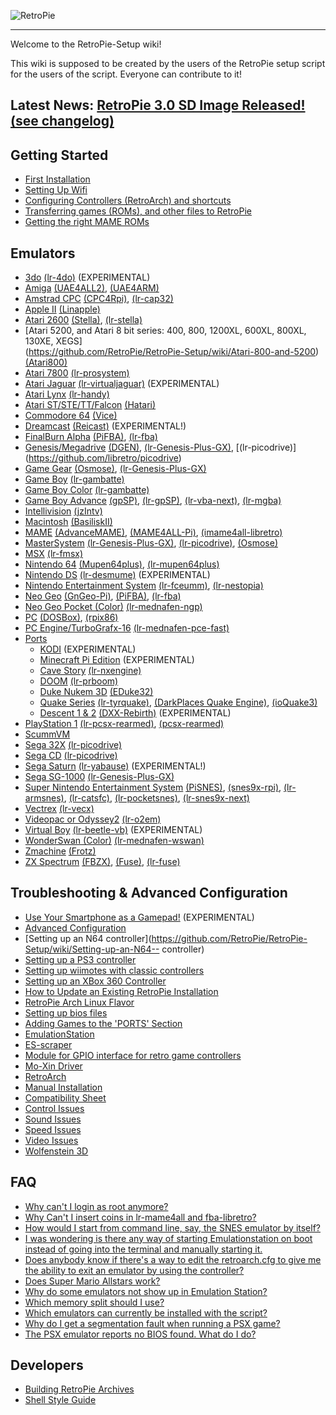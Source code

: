![RetroPie](http://blog.petrockblock.com/wp-content/uploads/2015/12/RetroPie_Logo_BW2.png)
***


Welcome to the RetroPie-Setup wiki!

This wiki is supposed to be created by the users of the RetroPie setup script for the users of the script. Everyone can contribute to it!

## Latest News: [RetroPie 3.0 SD Image Released!](http://blog.petrockblock.com/retropie/retropie-downloads/) [(see changelog)](https://github.com/RetroPie/RetroPie-Setup/wiki/Changelogs)


## Getting Started
* [First Installation](https://github.com/RetroPie/RetroPie-Setup/wiki/First-Installation)
* [Setting Up Wifi](https://github.com/RetroPie/RetroPie-Setup/wiki/Setting-Up-Wifi)
* [Configuring Controllers (RetroArch) and shortcuts](https://github.com/RetroPie/RetroPie-Setup/wiki/RetroArch-Configuration)
* [Transferring games (ROMs), and other files to RetroPie](https://github.com/RetroPie/RetroPie-Setup/wiki/How-to-get-ROMs-on-the-SD-card)
* [Getting the right MAME ROMs](https://github.com/RetroPie/RetroPie-Setup/wiki/Managing-ROMs)

## Emulators
* [3do](https://github.com/RetroPie/RetroPie-Setup/wiki/3do) [(lr-4do)](https://github.com/libretro/4do-libretro) (EXPERIMENTAL)
* [Amiga](https://github.com/RetroPie/RetroPie-Setup/wiki/Amiga) [(UAE4ALL2)](https://github.com/RetroPie/uae4all2), [(UAE4ARM)](https://github.com/Chips-fr/uae4arm-rpi/)
* [Amstrad CPC](https://github.com/RetroPie/RetroPie-Setup/wiki/Amstrad-CPC) [(CPC4Rpi)](http://gaming.capsule-sa.co.za/?gamepress_reviews=cpc4rpi-cpc-6128-emulator-for-raspberry-pi), [(lr-cap32)](https://github.com/libretro/libretro-cap32.git)
* [Apple II](https://github.com/RetroPie/RetroPie-Setup/wiki/Apple-II) [(Linapple)](http://sourceforge.net/projects/linapple/)
* [Atari 2600](https://github.com/RetroPie/RetroPie-Setup/wiki/Atari-2600) [(Stella)](http://stella.sourceforge.net/), [(lr-stella)](https://github.com/libretro/stella-libretro)
* [Atari 5200, and Atari 8 bit series: 400, 800, 1200XL, 600XL, 800XL, 130XE, XEGS]      
 (https://github.com/RetroPie/RetroPie-Setup/wiki/Atari-800-and-5200) [(Atari800)](http://atari800.sourceforge.net/)
* [Atari 7800](https://github.com/RetroPie/RetroPie-Setup/wiki/Atari-7800) [(lr-prosystem)](https://github.com/libretro/prosystem-libretro)
* [Atari Jaguar](https://github.com/RetroPie/RetroPie-Setup/wiki/Atari-Jaguar) [(lr-virtualjaguar)](https://github.com/libretro/virtualjaguar-libretro) (EXPERIMENTAL)
* [Atari Lynx](https://github.com/RetroPie/RetroPie-Setup/wiki/Atari-Lynx) [(lr-handy)](https://github.com/libretro/libretro-handy)
* [Atari ST/STE/TT/Falcon](https://github.com/RetroPie/RetroPie-Setup/wiki/Atari-ST-STE-TT-Falcon) [(Hatari)](http://hatari.tuxfamily.org/)
* [Commodore 64](https://github.com/RetroPie/RetroPie-Setup/wiki/Commodore-64) [(Vice)](http://vice-emu.sourceforge.net/)
* [Dreamcast](https://github.com/RetroPie/RetroPie-Setup/wiki/Dreamcast) [(Reicast)](https://github.com/reicast/reicast-emulator) (EXPERIMENTAL!)
* [FinalBurn Alpha](https://github.com/RetroPie/RetroPie-Setup/wiki/FinalBurn-Alpha) [(PiFBA)](https://github.com/RetroPie/pifba), [(lr-fba)](https://github.com/libretro/fba-libretro)
* [Genesis/Megadrive](https://github.com/RetroPie/RetroPie-Setup/wiki/Genesis-Megadrive) [(DGEN)](http://dgen.sourceforge.net/), [(lr-Genesis-Plus-GX)](https://github.com/libretro/Genesis-Plus-GX), [(lr-picodrive)] (https://github.com/libretro/picodrive)
* [Game Gear](https://github.com/RetroPie/RetroPie-Setup/wiki/Game-Gear) [(Osmose)](https://github.com/RetroPie/osmose-rpi), [(lr-Genesis-Plus-GX)](https://github.com/libretro/Genesis-Plus-GX)
* [Game Boy](https://github.com/RetroPie/RetroPie-Setup/wiki/Game-Boy) [(lr-gambatte)](https://github.com/libretro/gambatte-libretro)
* [Game Boy Color](https://github.com/RetroPie/RetroPie-Setup/wiki/Game-Boy-Color) [(lr-gambatte)](https://github.com/libretro/gambatte-libretro)
* [Game Boy Advance](https://github.com/RetroPie/RetroPie-Setup/wiki/Game-Boy-Advance) [(gpSP)](https://github.com/DPRCZ/gpsp), [(lr-gpSP)](https://github.com/libretro/gpsp), [(lr-vba-next)](https://github.com/libretro/vba-next),
[(lr-mgba)](https://github.com/libretro/mgba)
* [Intellivision](https://github.com/RetroPie/RetroPie-Setup/wiki/Intellivision) [(jzIntv)](http://spatula-city.org/~im14u2c/intv/)
* [Macintosh](https://github.com/RetroPie/RetroPie-Setup/wiki/Macintosh) [(BasiliskII)](http://basilisk.cebix.net/)
* [MAME](https://github.com/RetroPie/RetroPie-Setup/wiki/MAME) [(AdvanceMAME)](http://advancemame.sourceforge.net/), [(MAME4ALL-Pi)](https://github.com/RetroPie/mame4all-pi), [(imame4all-libretro)](https://github.com/libretro/imame4all-libretro)
* [MasterSystem](https://github.com/RetroPie/RetroPie-Setup/wiki/Master-System) [(lr-Genesis-Plus-GX)](https://github.com/libretro/Genesis-Plus-GX), [(lr-picodrive)](https://github.com/libretro/picodrive),  [(Osmose)](https://github.com/RetroPie/osmose-rpi)
* [MSX](https://github.com/RetroPie/RetroPie-Setup/wiki/MSX) [(lr-fmsx)](https://github.com/libretro/fmsx-libretro)
* [Nintendo 64](https://github.com/RetroPie/RetroPie-Setup/wiki/Nintendo-64) [(Mupen64plus)](https://code.google.com/p/mupen64plus/), [(lr-mupen64plus)](https://github.com/libretro/mupen64plus-libretro)
* [Nintendo DS](https://github.com/RetroPie/RetroPie-Setup/wiki/Nintendo-DS) [(lr-desmume)](https://github.com/libretro/desmume) (EXPERIMENTAL)
* [Nintendo Entertainment System](https://github.com/RetroPie/RetroPie-Setup/wiki/Nintendo-Entertainment-System) [(lr-fceumm)](https://github.com/libretro/libretro-fceumm), [(lr-nestopia)](https://github.com/libretro/nestopia)
* [Neo Geo](https://github.com/RetroPie/RetroPie-Setup/wiki/Neo-Geo) [(GnGeo-Pi)](https://github.com/ymartel06/GnGeo-Pi), [(PiFBA)](https://github.com/RetroPie/pifba), [(lr-fba)](https://github.com/libretro/fba-libretro)
* [Neo Geo Pocket (Color)](https://github.com/RetroPie/RetroPie-Setup/wiki/Neo-Geo-Pocket) [(lr-mednafen-ngp)](https://github.com/libretro/beetle-ngp-libretro.git)
* [PC](https://github.com/RetroPie/RetroPie-Setup/wiki/PC) [(DOSBox)](http://www.dosbox.com/), [(rpix86)](http://rpix86.patrickaalto.com/)
* [PC Engine/TurboGrafx-16](https://github.com/RetroPie/RetroPie-Setup/wiki/PC-Engine) [(lr-mednafen-pce-fast)](https://github.com/libretro/beetle-pce-fast-libretro)
* [Ports](https://github.com/RetroPie/RetroPie-Setup/wiki/Ports)
  * [KODI](https://github.com/RetroPie/RetroPie-Setup/wiki/KODI) (EXPERIMENTAL)
  * [Minecraft Pi Edition](https://github.com/RetroPie/RetroPie-Setup/wiki/Minecraft) (EXPERIMENTAL)
  * [Cave Story](https://github.com/RetroPie/RetroPie-Setup/wiki/CaveStory) [(lr-nxengine)](https://github.com/libretro/nxengine-libretro)
  * [DOOM](https://github.com/RetroPie/RetroPie-Setup/wiki/Doom) [(lr-prboom)](https://github.com/libretro/libretro-prboom)
  * [Duke Nukem 3D](https://github.com/RetroPie/RetroPie-Setup/wiki/Duke-Nukem-3D) [(EDuke32)](http://www.eduke32.com/)
  * [Quake Series](https://github.com/RetroPie/RetroPie-Setup/wiki/Quake) [(lr-tyrquake)](https://github.com/libretro/tyrquake), [(DarkPlaces Quake Engine)](https://github.com/autonomous1/darkplacesrpi), [(ioQuake3)](https://github.com/raspberrypi/quake3)
  * [Descent 1 & 2](https://github.com/RetroPie/RetroPie-Setup/wiki/Descent) [(DXX-Rebirth)](http://www.dxx-rebirth.com/) (EXPERIMENTAL)
* [PlayStation 1](https://github.com/RetroPie/RetroPie-Setup/wiki/Playstation-1) [(lr-pcsx-rearmed)](https://github.com/libretro/pcsx_rearmed), [(pcsx-rearmed)](https://github.com/notaz/pcsx_rearmed)
* [ScummVM](https://github.com/RetroPie/RetroPie-Setup/wiki/ScummVM)
* [Sega 32X](https://github.com/RetroPie/RetroPie-Setup/wiki/Sega-32X) [(lr-picodrive)](https://github.com/libretro/picodrive)
* [Sega CD](https://github.com/RetroPie/RetroPie-Setup/wiki/Sega-CD) [(lr-picodrive)](https://github.com/libretro/picodrive)
* [Sega Saturn](https://github.com/RetroPie/RetroPie-Setup/wiki/Saturn) [(lr-yabause)](https://github.com/libretro/yabause) (EXPERIMENTAL!)
* [Sega SG-1000](https://github.com/RetroPie/RetroPie-Setup/wiki/SG-1000) [(lr-Genesis-Plus-GX)](https://github.com/libretro/Genesis-Plus-GX)
* [Super Nintendo Entertainment System](https://github.com/RetroPie/RetroPie-Setup/wiki/Super-Nintendo-Entertainment-System) [(PiSNES)](https://github.com/RetroPie/pisnes), [(snes9x-rpi)](https://github.com/RetroPie/snes9x-rpi), [(lr-armsnes)](https://github.com/rmaz/ARMSNES-libretro), [(lr-catsfc)](https://github.com/libretro/CATSFC-libretro), [(lr-pocketsnes)](https://github.com/libretro/pocketsnes-libretro), [(lr-snes9x-next)](https://github.com/libretro/snes9x-next)
* [Vectrex](https://github.com/RetroPie/RetroPie-Setup/wiki/Vectrex) [(lr-vecx)](https://github.com/libretro/libretro-vecx)
* [Videopac or Odyssey2](https://github.com/RetroPie/RetroPie-Setup/wiki/VideoPac-or-Odyssey-2) [(lr-o2em)](https://github.com/libretro/libretro-o2em)
* [Virtual Boy](https://github.com/RetroPie/RetroPie-Setup/wiki/Virtual-Boy) [(lr-beetle-vb)](https://github.com/libretro/beetle-vb-libretro) (EXPERIMENTAL)
* [WonderSwan (Color)](https://github.com/RetroPie/RetroPie-Setup/wiki/WonderSwan) [(lr-mednafen-wswan)](https://github.com/libretro/beetle-wswan-libretro)
* [Zmachine](https://github.com/RetroPie/RetroPie-Setup/wiki/Zmachine) [(Frotz)](http://frotz.sourceforge.net/)
* [ZX Spectrum](https://github.com/RetroPie/RetroPie-Setup/wiki/ZX-Spectrum) [(FBZX)](http://www.rastersoft.com/fbzx.html), [(Fuse)](http://fuse-emulator.sourceforge.net/), [(lr-fuse)](https://github.com/libretro/fuse-libretro)

## Troubleshooting & Advanced Configuration
* [Use Your Smartphone as a Gamepad!](https://github.com/RetroPie/RetroPie-Setup/wiki/Virtual-Gamepad) (EXPERIMENTAL)
* [Advanced Configuration](https://github.com/RetroPie/RetroPie-Setup/wiki/Advanced-Configuration)
* [Setting up an N64 controller](https://github.com/RetroPie/RetroPie-Setup/wiki/Setting-up-an-N64-- controller)
* [Setting up a PS3 controller](https://github.com/RetroPie/RetroPie-Setup/wiki/Setting-up-a-PS3-controller)
* [Setting up wiimotes with classic controllers](https://github.com/RetroPie/RetroPie-Setup/wiki/Wiimotes-with-classic-controllers)
* [Setting up an XBox 360 Controller](https://github.com/RetroPie/RetroPie-Setup/wiki/Setting-up-the-XBox360-controller)
* [How to Update an Existing RetroPie Installation](https://github.com/RetroPie/RetroPie-Setup/wiki/How-to-Update-an-Existing-RetroPie-Installation)
* [RetroPie Arch Linux Flavor](https://github.com/RetroPie/RetroPie-Setup/wiki/RetroPie-Arch-Linux-Flavor)
* [Setting up bios files](https://github.com/RetroPie/RetroPie-Setup/wiki/BIOS-setup-for-RetroPie)
* [Adding Games to the 'PORTS' Section](https://github.com/RetroPie/RetroPie-Setup/wiki/Adding-software-to-Ports)
* [EmulationStation](https://github.com/RetroPie/RetroPie-Setup/wiki/EmulationStation)
* [ES-scraper](https://github.com/RetroPie/RetroPie-Setup/wiki/ES-scraper)
* [Module for GPIO interface for retro game controllers](https://github.com/RetroPie/RetroPie-Setup/wiki/Module-for-GPIO-interface-for-retro-game-controllers)
* [Mo-Xin Driver](https://github.com/RetroPie/RetroPie-Setup/wiki/Troubles-with-the-Xin-Mo-Controller)
* [RetroArch](https://github.com/RetroPie/RetroPie-Setup/wiki/RetroArch)
* [Manual Installation](https://github.com/RetroPie/RetroPie-Setup/wiki/First-Installation)
* [Compatibility Sheet](https://github.com/RetroPie/RetroPie-Setup/wiki/Compatibility-Sheet)
* [Control Issues](https://github.com/RetroPie/RetroPie-Setup/wiki/Control-Issues)
* [Sound Issues](https://github.com/RetroPie/RetroPie-Setup/wiki/Sound-Issues)
* [Speed Issues](https://github.com/RetroPie/RetroPie-Setup/wiki/Speed-Issues)
* [Video Issues](https://github.com/RetroPie/RetroPie-Setup/wiki/Video-Issues)
* [Wolfenstein 3D](https://github.com/RetroPie/RetroPie-Setup/wiki/Wolfenstein-3D-Troubleshooting)

## FAQ
* [Why can't I login as root anymore?](https://github.com/RetroPie/RetroPie-Setup/wiki/Root-Password)
* [Why Can't I insert coins in lr-mame4all and fba-libretro?](https://github.com/RetroPie/RetroPie-Setup/wiki/Can't-Insert-Coins?)
* [How would I start from command line, say, the SNES emulator by itself?](https://github.com/RetroPie/RetroPie-Setup/wiki/How-would-I-start-from-command-line,-say,-the-SNES-emulator-by-itself%3F)
* [I was wondering is there any way of starting Emulationstation on boot instead of going into the terminal and manually starting it.](https://github.com/RetroPie/RetroPie-Setup/wiki/I-was-wondering-is-there-any-way-of-starting-Emulationstation-on-boot-instead-of-going-into-the-terminal-and-manually-starting-it.)
* [Does anybody know if there's a way to edit the retroarch.cfg to give me the ability to exit an emulator by using the controller?](https://github.com/RetroPie/RetroPie-Setup/wiki/Does-anybody-know-if-there%27s-a-way-to-edit-the-retroarch.cfg-to-give-me-the-ability-to-exit-an-emulator-by-using-the-controller%3F)
* [Does Super Mario Allstars work?](https://github.com/RetroPie/RetroPie-Setup/wiki/Does-Super-Mario-All-Stars-work%3F)
* [Why do some emulators not show up in Emulation Station?](https://github.com/RetroPie/RetroPie-Setup/wiki/Why-do-some-emulators-not-show-up%3F)
* [Which memory split should I use?](https://github.com/RetroPie/RetroPie-Setup/wiki/Which-memory-split-should-I-use%3F)
* [Which emulators can currently be installed with the script?](https://github.com/RetroPie/RetroPie-Setup/wiki/Supported-Systems-Emulators)
* [Why do I get a segmentation fault when running a PSX game?](https://github.com/RetroPie/RetroPie-Setup/wiki/Why-do-I-get-a-segmentation-fault-when-running-a-PSX-game%3F)
* [The PSX emulator reports no BIOS found. What do I do?](https://github.com/RetroPie/RetroPie-Setup/wiki/The-PSX-emulator-reports-no-BIOS-found.-What-do-I-do%3F)

## Developers

 * [Building RetroPie Archives](https://github.com/RetroPie/RetroPie-Setup/wiki/Building-RetroPie-Archives)
 * [Shell Style Guide](https://github.com/RetroPie/RetroPie-Setup/wiki/Shell-Style-Guide)